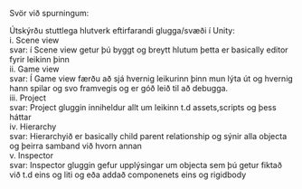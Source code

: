 Svör við spurningum:

Útskýrðu stuttlega hlutverk eftirfarandi glugga/svæði í Unity:<br>
i. Scene view<br>
svar: í Scene view getur þú byggt og breytt hlutum þetta er basically editor fyrir leikinn þinn<br>
ii. Game view<br>
svar: Í Game view færðu að sjá hvernig leikurinn þinn mun lýta út og hvernig hann spilar og svo framvegis og er góð leið til að debugga.<br>
iii. Project<br>
svar: Project gluggin inniheldur allt um leikinn t.d assets,scripts og þess háttar<br>
iv. Hierarchy<br>
svar: Hierarchyið er basically child parent relationship og sýnir alla objecta og þeirra samband við hvorn annan<br>
v. Inspector<br>
svar: Inspector gluggin gefur upplýsingar um objecta sem þú getur fiktað við t.d eins og liti og eða addað componenets eins og rigidbody
